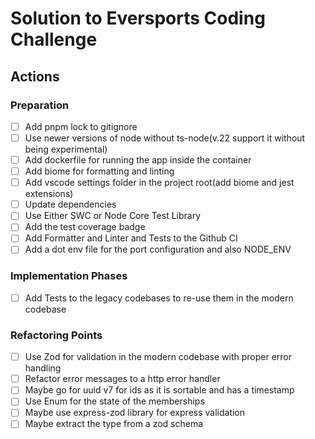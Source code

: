 # Solution to Eversports Coding Challenge

## Actions

### Preparation
- [ ] Add pnpm lock to gitignore
- [ ] Use newer versions of node without ts-node(v.22 support it without being experimental)
- [ ] Add dockerfile for running the app inside the container
- [ ] Add biome for formatting and linting
- [ ] Add vscode settings folder in the project root(add biome and jest extensions)
- [ ] Update dependencies
- [ ] Use Either SWC or Node Core Test Library
- [ ] Add the test coverage badge
- [ ] Add Formatter and Linter and Tests to the Github CI
- [ ] Add a dot env file for the port configuration and also NODE_ENV

### Implementation Phases
- [ ] Add Tests to the legacy codebases to re-use them in the modern codebase

### Refactoring Points
- [ ] Use Zod for validation in the modern codebase with proper error handling
- [ ] Refactor error messages to a http error handler
- [ ] Maybe go for uuid v7 for ids as it is sortable and has a timestamp
- [ ] Use Enum for the state of the memberships
- [ ] Maybe use express-zod library for express validation
- [ ] Maybe extract the type from a zod schema
